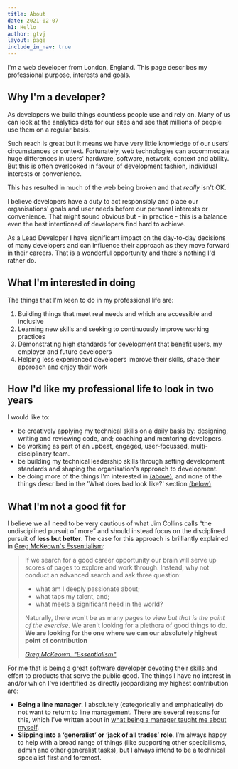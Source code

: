 ```yaml
---
title: About
date: 2021-02-07
h1: Hello
author: gtvj
layout: page
include_in_nav: true
---
```


I'm a web developer from London, England. This page describes my professional purpose, interests and goals.

## Why I'm a developer?

As developers we build things countless people use and rely on. Many of us can look at the analytics data for our sites and see that millions of people use  them on a regular basis.

Such reach is great but it means we have very little knowledge of our users' circumstances or context. Fortunately, web technologies can accommodate huge differences in users' hardware, software, network, context and ability. But this is often overlooked in favour of development fashion, individual interests or convenience. 

This has resulted in much of the web being broken and that _really_ isn't OK. 

I believe developers have a duty to act responsibly and place our organisations' goals and user needs before our personal interests or convenience. That might sound obvious but - in practice - this is a balance even the best intentioned of developers find hard to achieve. 

As a Lead Developer I have significant impact on the day-to-day decisions of many  developers and  can influence their approach as they move forward in their careers. That is a wonderful opportunity and there's nothing I'd rather do.

## What I'm interested in doing

The things that I'm keen to do in my professional life are:

1. Building things that meet real needs and which are accessible and inclusive
2. Learning new skills and seeking to continuously improve working practices
3. Demonstrating high standards for development that benefit users, my employer and future developers
4. Helping less experienced developers improve their skills, shape their approach and enjoy their work


## How I'd like my professional life to look in two years

I would like to:

* be creatively applying my technical skills on a daily basis by: designing, writing and reviewing code, and; coaching and mentoring developers.
* be working as part of an upbeat, engaged, user-focussed, multi-disciplinary team.
* be building my technical leadership skills through setting development standards and shaping the organisation's approach to development.
* be doing more of the things I'm interested in [(above)](#what-im-interested-in-doing), and none of the things described in the 'What does bad look like?' section [(below)](#what-does-bad-look-like)

## What I'm not a good fit for

I believe we all need to be very cautious of what Jim Collins calls <q>the undisciplined pursuit of more</q> and should instead focus on the disciplined pursuit of <strong>less but better</strong>. The case for this approach is brilliantly explained in [Greg McKeown's Essentialism](https://www.amazon.co.uk/Essentialism-Disciplined-Pursuit-Greg-McKeown/dp/0753555166/ref=sr_1_1?dchild=1&keywords=essentialism&qid=1612699482&sr=8-1):

<blockquote>
<p>
If we search for a good career opportunity our brain will serve up scores of pages to explore and work through. Instead, why not conduct an advanced search and ask three question: 
</p>
<ul>
    <li>what am I deeply passionate about;</li>
    <li>what taps my talent, and;</li>
    <li>what meets a significant need in the world?</li>
</ul>
<p>Naturally, there won't be as many pages to view <em>but that is the point of the exercise</em>. We aren't looking for a plethora of good things to do. <strong>We are looking for the one where we can our absolutely highest point of contribution</strong></p>
<cite><a href="https://www.amazon.co.uk/Essentialism-Disciplined-Pursuit-Greg-McKeown/dp/0753555166/ref=sr_1_1?dchild=1&keywords=essentialism&qid=1612699482&sr=8-1">Greg McKeown. "Essentialism"</a></cite>
</blockquote>

For me that is being a great software developer devoting their skills and effort to products that serve the public good. The things I have no interest in and/or which I've identified as directly jeopardising my highest contribution are:

* **Being a line manager**. I absolutely (categorically and emphatically) do not want to return to line management. There are several reasons for this, which I've written about in [what being a manager taught me about myself](/2019/10/30/what-being-a-manager-taught-me-about-myself.html).
* **Slipping into a ‘generalist’ or ‘jack of all trades’ role**. I’m always happy to help with a broad range of things (like supporting other speciailisms, admin and other generalist tasks), but I always intend to be a technical specialist first and foremost.